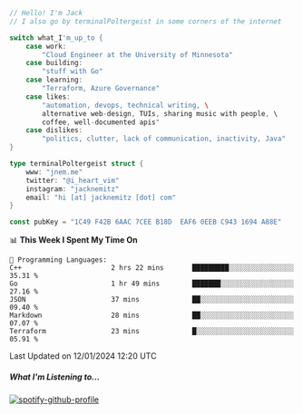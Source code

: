 ```go
// Hello! I'm Jack
// I also go by terminalPoltergeist in some corners of the internet

switch what_I'm_up_to {
    case work:
        "Cloud Engineer at the University of Minnesota"
    case building:
        "stuff with Go"
    case learning:
        "Terraform, Azure Governance"
    case likes:
        "automation, devops, technical writing, \
        alternative web-design, TUIs, sharing music with people, \
        coffee, well-documented apis"
    case dislikes:
        "politics, clutter, lack of communication, inactivity, Java"
}

type terminalPoltergeist struct {
    www: "jnem.me"
    twitter: "@i_heart_vim"
    instagram: "jacknemitz"
    email: "hi [at] jacknemitz [dot] com"
}

const pubKey = "1C49 F42B 6AAC 7CEE B18D  EAF6 0EEB C943 1694 A88E"
```

<!--START_SECTION:waka-->
📊 **This Week I Spent My Time On** 

```text
💬 Programming Languages: 
C++                      2 hrs 22 mins       █████████░░░░░░░░░░░░░░░░   35.31 % 
Go                       1 hr 49 mins        ███████░░░░░░░░░░░░░░░░░░   27.16 % 
JSON                     37 mins             ██░░░░░░░░░░░░░░░░░░░░░░░   09.40 % 
Markdown                 28 mins             ██░░░░░░░░░░░░░░░░░░░░░░░   07.07 % 
Terraform                23 mins             █░░░░░░░░░░░░░░░░░░░░░░░░   05.91 % 
```


 Last Updated on 12/01/2024 12:20 UTC
<!--END_SECTION:waka-->

##### What I'm Listening to...

[![spotify-github-profile](https://jnem.me/listening-item?maxAge=2592000)](https://jnem.me/listening)

